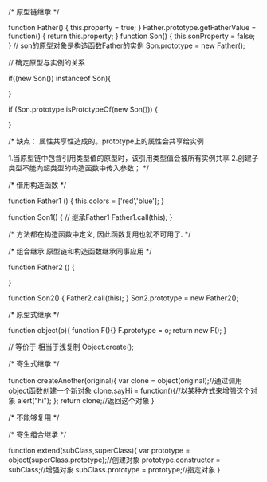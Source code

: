 /* 
原型链继承
*/

function Father() {
    this.property = true;
}
Father.prototype.getFatherValue = function() {
    return this.property;
}
function Son() {
    this.sonProperty = false;
}
// son的原型对象是构造函数Father的实例
Son.prototype = new Father();

// 确定原型与实例的关系
 
if((new Son()) instanceof Son){

}

if (Son.prototype.isPrototypeOf(new Son())) {

}

/* 
缺点： 属性共享性造成的。prototype上的属性会共享给实例

1.当原型链中包含引用类型值的原型时，该引用类型值会被所有实例共享
2.创建子类型不能向超类型的构造函数中传入参数；
*/

/* 
借用构造函数
*/

function Father1 () {
    this.colors = ['red','blue'];
}

function Son1() {
    // 继承Father1
    Father1.call(this);
}

/* 
方法都在构造函数中定义, 因此函数复用也就不可用了.
*/

/* 
组合继承 原型链和构造函数继承同事应用
*/

function Father2 () {

}

function Son2() {
    Father2.call(this);
}
Son2.prototype = new Father2();

/* 
 原型式继承
*/

function object(o){
	function F(){}
	F.prototype = o;
	return new F();
}

// 等价于 相当于浅复制
Object.create();

/* 
寄生式继承
*/

function createAnother(original){
	var clone = object(original);//通过调用object函数创建一个新对象
	clone.sayHi = function(){//以某种方式来增强这个对象
		alert("hi");
	};
	return clone;//返回这个对象
}

/* 
不能够复用
*/

/* 
寄生组合继承
*/

function extend(subClass,superClass){
	var prototype = object(superClass.prototype);//创建对象
	prototype.constructor = subClass;//增强对象
	subClass.prototype = prototype;//指定对象
}